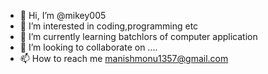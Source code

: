 - 👋 Hi, I’m @mikey005
- 👀 I’m interested in coding,programming etc
- 🌱 I’m currently learning batchlors of computer application
- 💞️ I’m looking to collaborate on ....
- 📫 How to reach me manishmonu1357@gmail.com

<!---
mikey005/mikey005 is a ✨ special ✨ repository because its `README.md` (this file) appears on your GitHub profile.
You can click the Preview link to take a look at your changes.
--->
